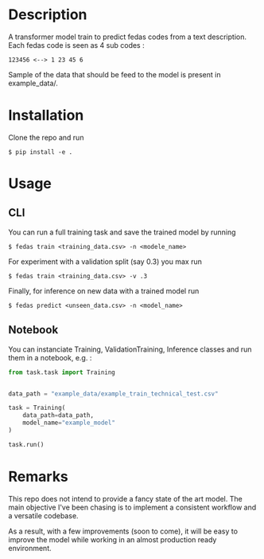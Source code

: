 # Description

A transformer model train to predict fedas codes from a text description. Each fedas code is seen as 4 sub codes :

    123456 <--> 1 23 45 6

Sample of the data that should be feed to the model is present in example_data/.

# Installation
Clone the repo and run

```console
$ pip install -e .
```


# Usage
## CLI
You can run a full training task and save the trained model by running
```console
$ fedas train <training_data.csv> -n <modele_name>
```
For experiment with a validation split (say 0.3) you max run
```console
$ fedas train <training_data.csv> -v .3
```

Finally, for inference on new data with a trained model run
```console
$ fedas predict <unseen_data.csv> -n <model_name> 
```

## Notebook
You can instanciate Training, ValidationTraining, Inference classes and run them in a notebook, e.g. :
```python
from task.task import Training


data_path = "example_data/example_train_technical_test.csv"

task = Training(
    data_path=data_path,
    model_name="example_model"
)

task.run()  
```

# Remarks
This repo does not intend to provide a fancy state of the art model. The main objective I've been chasing is to implement a consistent workflow and a versatile codebase. 

As a result, with a few improvements (soon to come), it will be easy to improve the model while working in an almost production ready environment.